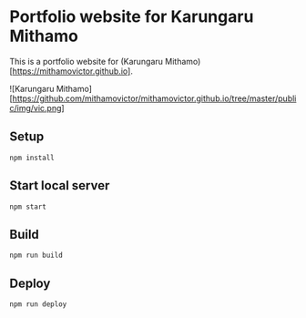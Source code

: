# Portfolio website for Karungaru Mithamo

This is a portfolio website for (Karungaru Mithamo)[https://mithamovictor.github.io].

![Karungaru Mithamo][https://github.com/mithamovictor/mithamovictor.github.io/tree/master/public/img/vic.png]

## Setup

```
npm install
```

## Start local server

```
npm start
```

## Build

```
npm run build
```

## Deploy

```
npm run deploy
```
